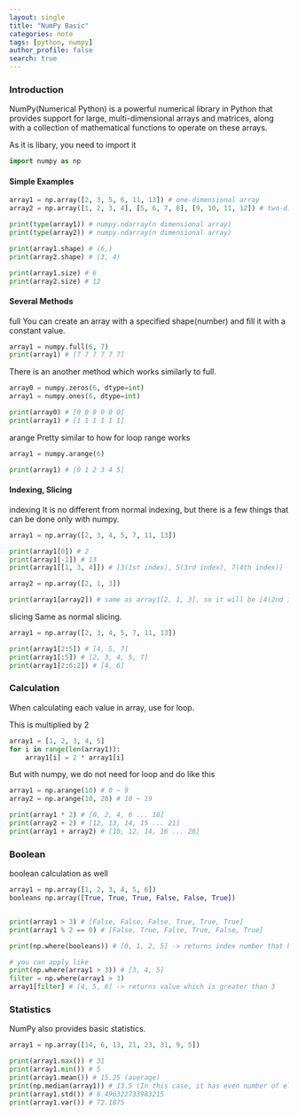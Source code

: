 ```yaml
---
layout: single
title: "NumPy Basic"
categories: note
tags: [python, numpy]
author_profile: false
search: true
---
```


### Introduction

NumPy(Numerical Python) is a powerful numerical library in Python that provides support for large, multi-dimensional arrays and matrices, along with a collection of mathematical functions to operate on these arrays.

As it is libary, you need to import it

```python
import numpy as np
```

#### Simple Examples

```python
array1 = np.array([2, 3, 5, 6, 11, 13]) # one-dimensional array
array2 = np.array([1, 2, 3, 4], [5, 6, 7, 8], [9, 10, 11, 12]) # two-dimensional array

print(type(array1)) # numpy.ndarray(n dimensional array)
print(type(array2)) # numpy.ndarray(n dimensional array)

print(array1.shape) # (6,)
print(array2.shape) # (3, 4)

print(array1.size) # 6
print(array2.size) # 12
```

#### Several Methods

full
You can create an array with a specified shape(number) and fill it with a constant value.

```python
array1 = numpy.full(6, 7)
print(array1) # [7 7 7 7 7 7]
```

There is an another method which works similarly to full.

```python
array0 = numpy.zeros(6, dtype=int)
array1 = numpy.ones(6, dtype=int)

print(array0) # [0 0 0 0 0 0]
print(array1) # [1 1 1 1 1 1]
```

arange
Pretty similar to how for loop range works

```python
array1 = numpy.arange(6)

print(array1) # [0 1 2 3 4 5]
```

#### Indexing, Slicing

indexing
It is no different from normal indexing, but there is a few things that can be done only with numpy.

```python
array1 = np.array([2, 3, 4, 5, 7, 11, 13])

print(array1[0]) # 2
print(array1[-1]) # 13
print(array1[[1, 3, 4]]) # [3(1st index), 5(3rd index), 7(4th index)]

array2 = np.array([2, 1, 3])

print(array1[array2]) # same as array1[2, 1, 3], so it will be [4(2nd index), 3(1st index)), 5(3rd index)]

```

slicing
Same as normal slicing.

```python
array1 = np.array([2, 3, 4, 5, 7, 11, 13])

print(array1[2:5]) # [4, 5, 7]
print(array1[:5]) # [2, 3, 4, 5, 7]
print(array1[2:6:2]) # [4, 6]
```

### Calculation

When calculating each value in array, use for loop.

This is multiplied by 2

```python
array1 = [1, 2, 3, 4, 5]
for i in range(len(array1)):
    array1[i] = 2 * array1[i]
```

But with numpy, we do not need for loop and do like this

```python
array1 = np.arange(10) # 0 ~ 9
array2 = np.arange(10, 20) # 10 ~ 19

print(array1 * 2) # [0, 2, 4, 6 ... 18]
print(array2 + 2) # [12, 13, 14, 15 ... 21]
print(array1 + array2) # [10, 12, 14, 16 ... 28]
```

### Boolean

boolean calculation as well

```python
array1 = np.array([1, 2, 3, 4, 5, 6])
booleans np.array([True, True, True, False, False, True])


print(array1 > 3) # [False, False, False, True, True, True]
print(array1 % 2 == 0) # [False, True, False, True, False, True]

print(np.where(booleans)) # [0, 1, 2, 5] -> returns index number that has true

# you can apply like
print(np.where(array1 > 3)) # [3, 4, 5]
filter = np.where(array1 > 3)
array1[filter] # [4, 5, 6] -> returns value which is greater than 3
```

### Statistics

NumPy also provides basic statistics.

```python
array1 = np.array([14, 6, 13, 21, 23, 31, 9, 5])

print(array1.max()) # 31
print(array1.min()) # 5
print(array1.mean()) # 15.25 (average)
print(np.median(array1)) # 13.5 (In this case, it has even number of elements which are 13 and 14, so it returns (13 + 14) / 2)
print(array1.std()) # 8.496322733983215
print(array1.var()) # 72.1875
```
